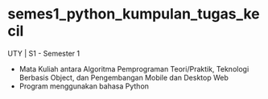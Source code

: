 # semes1_python_kumpulan_tugas_kecil
UTY | S1 - Semester 1 
- Mata Kuliah antara Algoritma Pemprograman Teori/Praktik, Teknologi Berbasis Object, dan Pengembangan Mobile dan Desktop Web
- Program menggunakan bahasa Python

